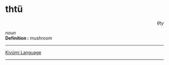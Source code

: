 
# thtü

<div align="right"><i>θty</i></div>

*noun*  
**Definition :** mushroom  

---

[Kivümi Language](../README.md)

---
